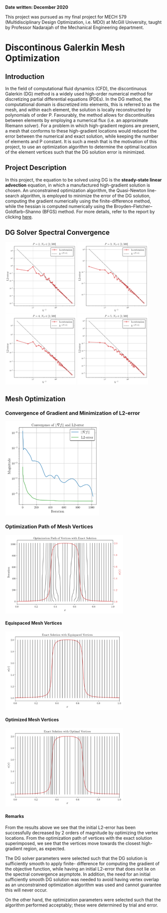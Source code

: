 **Date written: December 2020**

This project was pursued as my final project for MECH 579 (Multidisciplinary Design Optimization, i.e. MDO) at McGill University, taught by Professor Nadarajah of the Mechanical Engineering department.

# Discontinous Galerkin Mesh Optimization

## Introduction

In the field of computational fluid dynamics (CFD), the discontinuous Galerkin (DG) method is a widely used high-order numerical method for discretizing partial differential equations (PDEs). In the DG method, the computational domain is discretized into elements, this is referred to as the mesh, and within each element, the solution is locally reconstructed by polynomials of order P. Favourably, the method allows for discontinuities between elements by employing a numerical flux (i.e. an approximate Riemann solver). For a problem in which high-gradient regions are present, a mesh that conforms to these high-gradient locations would reduced the error between the numerical and exact solution, while keeping the number of elements and P constant. It is such a mesh that is the motivation of this project, to use an optimization algorithm to determine the optimal location of the element vertices such that the DG solution error is minimized.

## Project Description

In this project, the equation to be solved using DG is the **steady-state linear advection** equation, in which a manufactured high-gradient solution is chosen. An unconstrained optimization algorithm, the Quasi-Newton line-search algorithm, is employed to minimize the error of the DG solution, computing the gradient numerically using the finite-difference method, while the hessian is computed numerically using the Broyden–Fletcher–Goldfarb–Shanno (BFGS) method. For more details, refer to the report by clicking [here](https://drive.google.com/file/d/1GbJ9X1QdWYxXuT8GbWvLEF5mlCfxHY86/view?usp=sharing).

## DG Solver Spectral Convergence

<img src="https://raw.githubusercontent.com/jbrillon/DG-Mesh-Optimization/master/tests/h_convergence/Figures/h_convergence_P_2.png" width="45%"></img>
<img src="https://raw.githubusercontent.com/jbrillon/DG-Mesh-Optimization/master/tests/h_convergence/Figures/h_convergence_P_3.png" width="45%"></img>
<img src="https://raw.githubusercontent.com/jbrillon/DG-Mesh-Optimization/master/tests/h_convergence/Figures/h_convergence_P_4.png" width="45%"></img>
<img src="https://raw.githubusercontent.com/jbrillon/DG-Mesh-Optimization/master/tests/h_convergence/Figures/h_convergence_P_5.png" width="45%"></img>

## Mesh Optimization

### Convergence of Gradient and Minimization of L2-error

<img src="https://raw.githubusercontent.com/jbrillon/DG-Mesh-Optimization/master/tests/mesh_optimization/Figures/MDO/convergence.png" width="60%"></img>

### Optimization Path of Mesh Vertices

<img src="https://raw.githubusercontent.com/jbrillon/DG-Mesh-Optimization/master/tests/mesh_optimization/Figures/MDO/path_of_vertices_with_solution.png" width="75%"></img>

#### Equispaced Mesh Vertices

<img src="https://raw.githubusercontent.com/jbrillon/DG-Mesh-Optimization/master/tests/mesh_optimization/Figures/MDO/exact_sol_equispaced_vertices.png" width="75%"></img>

#### Optimized Mesh Vertices

<img src="https://raw.githubusercontent.com/jbrillon/DG-Mesh-Optimization/master/tests/mesh_optimization/Figures/MDO/exact_sol_optimal_vertices.png" width="75%"></img>

#### Remarks

From the results above we see that the initial L2-error has been successfully decreased by 2 orders of magnitude by optimizing the vertex locations. From the optimization path of vertices with the exact solution superimposed, we see that the vertices move towards the closest high-gradient region, as expected.

The DG solver parameters were selected such that the DG solution is sufficiently smooth to apply finite- difference for computing the gradient of the objective function, while having an initial L2-error that does not lie on the spectral convergence asymptote. In addition, the need for an initial sufficiently smooth DG solution was needed to avoid having vertex overlap as an unconstrained optimization algorithm was used and cannot guarantee this will never occur.

On the other hand, the optimization parameters were selected such that the algorithm performed acceptably; these were determined by trial and error.